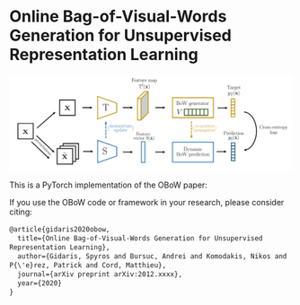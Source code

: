 # Online Bag-of-Visual-Words Generation for Unsupervised Representation Learning

![OBoW](./img/obow_overview.png)

This is a PyTorch implementation of the OBoW paper:

If you use the OBoW code or framework in your research, please consider citing:

```
@article{gidaris2020obow,
  title={Online Bag-of-Visual-Words Generation for Unsupervised Representation Learning},
  author={Gidaris, Spyros and Bursuc, Andrei and Komodakis, Nikos and P{\'e}rez, Patrick and Cord, Matthieu},
  journal={arXiv preprint arXiv:2012.xxxx},
  year={2020}
}
```
